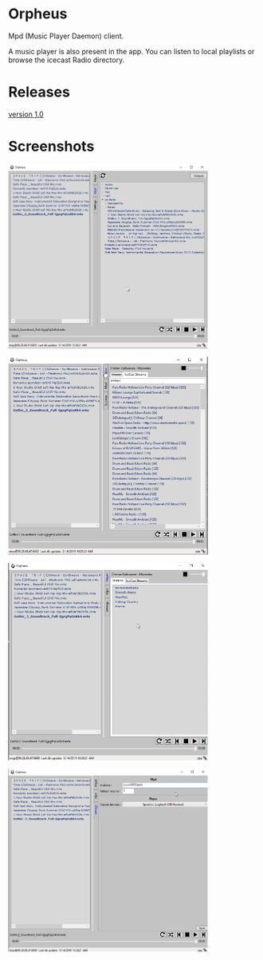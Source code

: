 Orpheus
====
Mpd (Music Player Daemon) client.

A music player is also present in the app.
You can listen to local playlists or browse the icecast Radio directory.

Releases
====
<a href="https://github.com/kenoni/orpheus/releases">version 1.0</a>

Screenshots
===

<p>
  <p><img src="https://github.com/kenoni/orpheus/blob/master/Screenshots/mpd.png" width="400"/></p>
  <p><img src="https://github.com/kenoni/orpheus/blob/master/Screenshots/player1.png" width="400"/></p>
  <p><img src="https://github.com/kenoni/orpheus/blob/master/Screenshots/player2.png" width="400"/></p>
  <p><img src="https://github.com/kenoni/orpheus/blob/master/Screenshots/settings.png" width="400"/></p>
</p>
